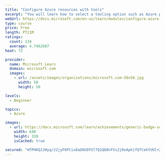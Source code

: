```yaml
---
title: "Configure Azure resources with tools"
excerpt: "You will learn how to select a tooling option such as Azure portal, Azure PowerShell, Azure CLI, or Azure Cloud Shell."
webUrl: https://docs.microsoft.com/en-us/learn/modules/configure-azure-resources-tools/
type: course
price: Free
length: PT21M
ratings:
  count: 134
  average: 4.7462687
heat: 72

provider:
  name: Microsoft Learn
  domain: microsoft.com
  images:
    - url: /assets/images/organizations/microsoft.com-50x50.jpg
      width: 50
      height: 50

levels:
  - Beginner

topics:
  - Azure

images:
  - url: https://docs.microsoft.com/learn/achievements/generic-badge-social.png
    width: 640
    height: 320
    isCached: true

secured: "HfPHKQJJHyq/22jyF6PCix8aD0UOfUlTQ1QD8nFVs2jRoApk1fQfCekYUUl+ZIhf+B5gsCFbEgoQR4S2L2u5J1K1cHbEExjxiil7fpi3ksQwPkIxzlw5NahZR0xt8iZzVT50STsfgy2QRvC9ky4e5InquV2PVeRNOkKRBhA1rTc/8FXLlkSC33h38RTyxBcY/BSuiU9TgrfYOBxijRFKKyzk3eSnXIJ7wlMn+eF4zF99v4uDisDQM/ln2DzTx3QM79ClKLSqFtn/BGtXSi4ej5VcM7rSNYll+psxaVfYeaonlYbV9g/i/j0g3FJktKtDIBgixvbjbsdOHVaMfwE+uewUyMZlRx7TRNA8RygJrbDbv5YqbEeU3s6HaB+XHfiCGXChp2iQeDoiG6G1ZMpm142hH2luQywwtiMHSXQFpLk=;FlVR510hqkPYMsGo5nubog=="
---
```


